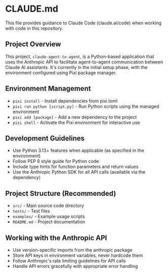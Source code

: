 # CLAUDE.md

This file provides guidance to Claude Code (claude.ai/code) when working with code in this repository.

## Project Overview
This project, `claude-agent-to-agent`, is a Python-based application that uses the Anthropic API to facilitate agent-to-agent communication between Claude AI assistants. It's currently in the initial setup phase, with the environment configured using Pixi package manager.

## Environment Management
- `pixi install` - Install dependencies from pixi.toml
- `pixi run python [script.py]` - Run Python scripts using the managed environment
- `pixi add [package]` - Add a new dependency to the project
- `pixi shell` - Activate the Pixi environment for interactive use

## Development Guidelines
- Use Python 3.13+ features when applicable (as specified in the environment)
- Follow PEP 8 style guide for Python code
- Include type hints for function parameters and return values
- Use the Anthropic Python SDK for all API calls (available via the dependency)

## Project Structure (Recommended)
- `src/` - Main source code directory
- `tests/` - Test files
- `examples/` - Example usage scripts
- `README.md` - Project documentation

## Working with the Anthropic API
- Use version-specific imports from the anthropic package
- Store API keys in environment variables, never hardcode them
- Follow Anthropic's rate limiting guidelines for API calls
- Handle API errors gracefully with appropriate error handling
